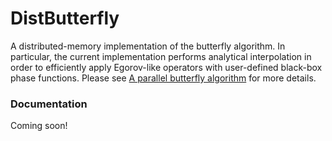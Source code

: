 # DistButterfly

A distributed-memory implementation of the butterfly algorithm.
In particular, the current implementation performs analytical interpolation
in order to efficiently apply Egorov-like operators with user-defined 
black-box phase functions. Please see 
[A parallel butterfly algorithm](http://arxiv.org/abs/1305.4650) for more 
details.

### Documentation

Coming soon!
